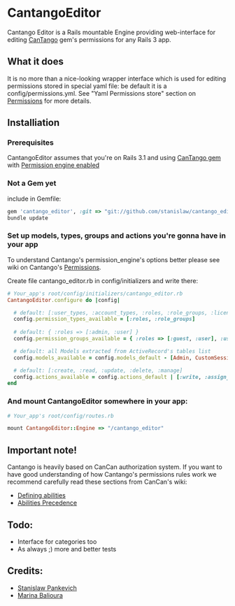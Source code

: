 # CantangoEditor

Cantango Editor is a Rails mountable Engine providing web-interface for editing [CanTango](https://github.com/kristianmandrup/cantango) gem's permissions for any Rails 3 app.

## What it does

It is no more than a nice-looking wrapper interface which is used for editing permissions stored in special yaml file: be default it is a config/permissions.yml. See "Yaml Permissions store" section on [Permissions](https://github.com/kristianmandrup/cantango/wiki/Permissions) for more details. 

## Installiation

### Prerequisites

CantangoEditor assumes that you're on Rails 3.1 and using [CanTango gem](https://github.com/kristianmandrup/cantango) with [Permission engine enabled](https://github.com/kristianmandrup/cantango/wiki/Permission-engine) 

### Not a Gem yet

include in Gemfile:

```ruby
gem 'cantango_editor', :git => "git://github.com/stanislaw/cantango_editor.git"
bundle update
```

### Set up models, types, groups and actions you're gonna have in your app

To understand Cantango's permission_engine's options better please see wiki on Cantango's [Permissions](https://github.com/kristianmandrup/cantango/wiki/Permissions).

Create file cantango_editor.rb in config/initializers and write there: 

```ruby
# Your_app's root/config/initializers/cantango_editor.rb
CantangoEditor.configure do |config|

  # default: [:user_types, :account_types, :roles, :role_groups, :licenses, :users]
  config.permission_types_available = [:roles, :role_groups] 
  
  # default: { :roles => [:admin, :user] }
  config.permission_groups_available = { :roles => [:guest, :user], :user_types => [:admin] }

  # default: all Models extracted from ActiveRecord's tables list
  config.models_available = config.models_default - [Admin, CustomSession]

  # default: [:create, :read, :update, :delete, :manage]
  config.actions_available = config.actions_default | [:write, :assign_roles]
end

```

### And mount CantangoEditor somewhere in your app: 

```ruby
# Your_app's root/config/routes.rb

mount CantangoEditor::Engine => "/cantango_editor"
```

## Important note!

Cantango is heavily based on CanCan authorization system.
If you want to have good understanding of how Cantango's permissions rules work we recommend
carefully read these sections from CanCan's wiki:

- [Defining
  abilities](https://github.com/ryanb/cancan/wiki/Defining-Abilities)
- [Abilities
  Precedence](https://github.com/ryanb/cancan/wiki/Ability-Precedence)

## Todo:

- Interface for categories too
- As always ;) more and better tests

## Credits:

- [Stanislaw Pankevich](https://github.com/stanislaw)
- [Marina Balioura](https://github.com/mettta)
